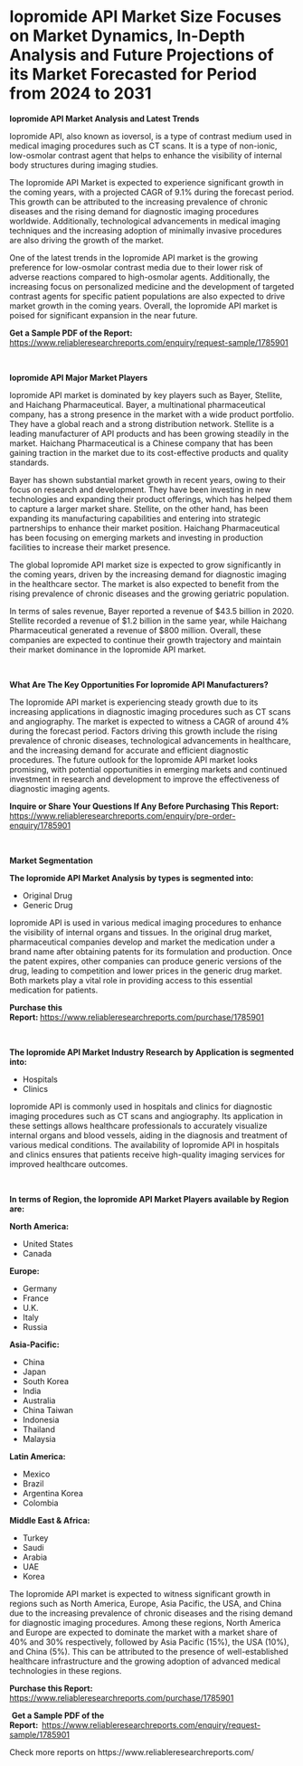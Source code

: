 <p><h1>Iopromide API Market Size Focuses on Market Dynamics, In-Depth Analysis and Future Projections of its Market Forecasted for Period from 2024 to 2031</h1></p><p><strong>Iopromide API Market Analysis and Latest Trends</strong></p>
<p><p>Iopromide API, also known as ioversol, is a type of contrast medium used in medical imaging procedures such as CT scans. It is a type of non-ionic, low-osmolar contrast agent that helps to enhance the visibility of internal body structures during imaging studies.</p><p>The Iopromide API Market is expected to experience significant growth in the coming years, with a projected CAGR of 9.1% during the forecast period. This growth can be attributed to the increasing prevalence of chronic diseases and the rising demand for diagnostic imaging procedures worldwide. Additionally, technological advancements in medical imaging techniques and the increasing adoption of minimally invasive procedures are also driving the growth of the market.</p><p>One of the latest trends in the Iopromide API market is the growing preference for low-osmolar contrast media due to their lower risk of adverse reactions compared to high-osmolar agents. Additionally, the increasing focus on personalized medicine and the development of targeted contrast agents for specific patient populations are also expected to drive market growth in the coming years. Overall, the Iopromide API market is poised for significant expansion in the near future.</p></p>
<p><strong>Get a Sample PDF of the Report:&nbsp;</strong> <a href="https://www.reliableresearchreports.com/enquiry/request-sample/1785901">https://www.reliableresearchreports.com/enquiry/request-sample/1785901</a></p>
<p>&nbsp;</p>
<p><strong>Iopromide API Major Market Players</strong></p>
<p><p>Iopromide API market is dominated by key players such as Bayer, Stellite, and Haichang Pharmaceutical. Bayer, a multinational pharmaceutical company, has a strong presence in the market with a wide product portfolio. They have a global reach and a strong distribution network. Stellite is a leading manufacturer of API products and has been growing steadily in the market. Haichang Pharmaceutical is a Chinese company that has been gaining traction in the market due to its cost-effective products and quality standards.</p><p>Bayer has shown substantial market growth in recent years, owing to their focus on research and development. They have been investing in new technologies and expanding their product offerings, which has helped them to capture a larger market share. Stellite, on the other hand, has been expanding its manufacturing capabilities and entering into strategic partnerships to enhance their market position. Haichang Pharmaceutical has been focusing on emerging markets and investing in production facilities to increase their market presence.</p><p>The global Iopromide API market size is expected to grow significantly in the coming years, driven by the increasing demand for diagnostic imaging in the healthcare sector. The market is also expected to benefit from the rising prevalence of chronic diseases and the growing geriatric population.</p><p>In terms of sales revenue, Bayer reported a revenue of $43.5 billion in 2020. Stellite recorded a revenue of $1.2 billion in the same year, while Haichang Pharmaceutical generated a revenue of $800 million. Overall, these companies are expected to continue their growth trajectory and maintain their market dominance in the Iopromide API market.</p></p>
<p>&nbsp;</p>
<p><strong>What Are The Key Opportunities For Iopromide API Manufacturers?</strong></p>
<p><p>The Iopromide API market is experiencing steady growth due to its increasing applications in diagnostic imaging procedures such as CT scans and angiography. The market is expected to witness a CAGR of around 4% during the forecast period. Factors driving this growth include the rising prevalence of chronic diseases, technological advancements in healthcare, and the increasing demand for accurate and efficient diagnostic procedures. The future outlook for the Iopromide API market looks promising, with potential opportunities in emerging markets and continued investment in research and development to improve the effectiveness of diagnostic imaging agents.</p></p>
<p><strong>Inquire or Share Your Questions If Any Before Purchasing This Report:</strong> <a href="https://www.reliableresearchreports.com/enquiry/pre-order-enquiry/1785901">https://www.reliableresearchreports.com/enquiry/pre-order-enquiry/1785901</a></p>
<p>&nbsp;</p>
<p><strong>Market Segmentation</strong></p>
<p><strong>The Iopromide API Market Analysis by types is segmented into:</strong></p>
<p><ul><li>Original Drug</li><li>Generic Drug</li></ul></p>
<p><p>Iopromide API is used in various medical imaging procedures to enhance the visibility of internal organs and tissues. In the original drug market, pharmaceutical companies develop and market the medication under a brand name after obtaining patents for its formulation and production. Once the patent expires, other companies can produce generic versions of the drug, leading to competition and lower prices in the generic drug market. Both markets play a vital role in providing access to this essential medication for patients.</p></p>
<p><strong>Purchase this Report:&nbsp;</strong><a href="https://www.reliableresearchreports.com/purchase/1785901">https://www.reliableresearchreports.com/purchase/1785901</a></p>
<p>&nbsp;</p>
<p><strong>The Iopromide API Market Industry Research by Application is segmented into:</strong></p>
<p><ul><li>Hospitals</li><li>Clinics</li></ul></p>
<p><p>Iopromide API is commonly used in hospitals and clinics for diagnostic imaging procedures such as CT scans and angiography. Its application in these settings allows healthcare professionals to accurately visualize internal organs and blood vessels, aiding in the diagnosis and treatment of various medical conditions. The availability of Iopromide API in hospitals and clinics ensures that patients receive high-quality imaging services for improved healthcare outcomes.</p></p>
<p>&nbsp;</p>
<p><strong>In terms of Region, the Iopromide API Market Players available by Region are:</strong></p>
<p>
    <p> <strong> North America: </strong>
        <ul>
            <li>United States</li>
            <li>Canada</li>
        </ul>
        </p> 
    <p> <strong> Europe: </strong>
        <ul>
            <li>Germany</li>
            <li>France</li>
            <li>U.K.</li>
            <li>Italy</li>
            <li>Russia</li>
        </ul>
        </p> 
    <p> <strong> Asia-Pacific: </strong>
        <ul>
            <li>China</li>
            <li>Japan</li>
            <li>South Korea</li>
            <li>India</li>
            <li>Australia</li>
            <li>China Taiwan</li>
            <li>Indonesia</li>
            <li>Thailand</li>
            <li>Malaysia</li>
        </ul>
        </p> 
    <p> <strong> Latin America: </strong>
        <ul>
            <li>Mexico</li>
            <li>Brazil</li>
            <li>Argentina Korea</li>
            <li>Colombia</li>
        </ul>
        </p> 
    <p> <strong> Middle East & Africa: </strong>
        <ul>
            <li>Turkey</li>
            <li>Saudi</li>
            <li>Arabia</li>
            <li>UAE</li>
            <li>Korea</li>
        </ul>
    </p>
    </p>
<p><p>The Iopromide API market is expected to witness significant growth in regions such as North America, Europe, Asia Pacific, the USA, and China due to the increasing prevalence of chronic diseases and the rising demand for diagnostic imaging procedures. Among these regions, North America and Europe are expected to dominate the market with a market share of 40% and 30% respectively, followed by Asia Pacific (15%), the USA (10%), and China (5%). This can be attributed to the presence of well-established healthcare infrastructure and the growing adoption of advanced medical technologies in these regions.</p></p>
<p><strong>Purchase this Report: </strong><a href="https://www.reliableresearchreports.com/purchase/1785901">https://www.reliableresearchreports.com/purchase/1785901</a></p>
<p>&nbsp;<strong>Get a Sample PDF of the Report:&nbsp;&nbsp;</strong><a href="https://www.reliableresearchreports.com/enquiry/request-sample/1785901">https://www.reliableresearchreports.com/enquiry/request-sample/1785901</a></p>
<p><strong></strong></p>
<p>Check more reports on https://www.reliableresearchreports.com/</p>